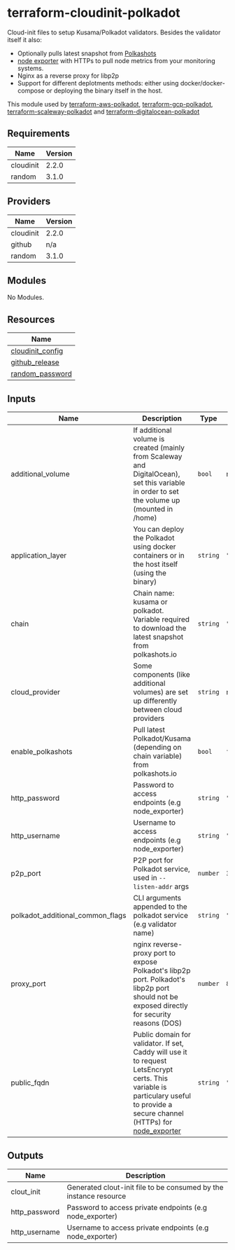 # terraform-cloudinit-polkadot

Cloud-init files to setup Kusama/Polkadot validators. Besides the validator itself it also:

- Optionally pulls latest snapshot from [Polkashots](https://polkashots.io)
- [node exporter](https://github.com/prometheus/node_exporter) with HTTPs to pull node metrics from your monitoring systems. 
- Nginx as a reverse proxy for libp2p
- Support for different deplotments methods: either using docker/docker-compose or deploying the binary itself in the host.

This module used by [terraform-aws-polkadot](https://github.com/cloudstaking/terraform-aws-polkadot), [terraform-gcp-polkadot](https://github.com/cloudstaking/terraform-digitalocean-polkadot), [terraform-scaleway-polkadot](https://github.com/cloudstaking/terraform-scaleway-polkadot) and [terraform-digitalocean-polkadot](https://github.com/cloudstaking/terraform-digitalocean-polkadot)

<!-- BEGINNING OF PRE-COMMIT-TERRAFORM DOCS HOOK -->
## Requirements

| Name | Version |
|------|---------|
| cloudinit | 2.2.0 |
| random | 3.1.0 |

## Providers

| Name | Version |
|------|---------|
| cloudinit | 2.2.0 |
| github | n/a |
| random | 3.1.0 |

## Modules

No Modules.

## Resources

| Name |
|------|
| [cloudinit_config](https://registry.terraform.io/providers/hashicorp/cloudinit/2.2.0/docs/data-sources/config) |
| [github_release](https://registry.terraform.io/providers/integrations/github/latest/docs/data-sources/release) |
| [random_password](https://registry.terraform.io/providers/hashicorp/random/3.1.0/docs/resources/password) |

## Inputs

| Name | Description | Type | Default | Required |
|------|-------------|------|---------|:--------:|
| additional\_volume | If additional volume is created (mainly from Scaleway and DigitalOcean), set this variable in order to set the volume up (mounted in /home) | `bool` | n/a | yes |
| application\_layer | You can deploy the Polkadot using docker containers or in the host itself (using the binary) | `string` | `"host"` | no |
| chain | Chain name: kusama or polkadot. Variable required to download the latest snapshot from polkashots.io | `string` | `"kusama"` | no |
| cloud\_provider | Some components (like additional volumes) are set up differently between cloud providers | `string` | n/a | yes |
| enable\_polkashots | Pull latest Polkadot/Kusama (depending on chain variable) from polkashots.io | `bool` | `false` | no |
| http\_password | Password to access endpoints (e.g node\_exporter) | `string` | `""` | no |
| http\_username | Username to access endpoints (e.g node\_exporter) | `string` | `""` | no |
| p2p\_port | P2P port for Polkadot service, used in `--listen-addr` args | `number` | `30333` | no |
| polkadot\_additional\_common\_flags | CLI arguments appended to the polkadot service (e.g validator name) | `string` | `""` | no |
| proxy\_port | nginx reverse-proxy port to expose Polkadot's libp2p port. Polkadot's libp2p port should not be exposed directly for security reasons (DOS) | `number` | `80` | no |
| public\_fqdn | Public domain for validator. If set, Caddy will use it to request LetsEncrypt certs. This variable is particulary useful to provide a secure channel (HTTPs) for [node\_exporter](https://github.com/prometheus/node_exporter) | `string` | `""` | no |

## Outputs

| Name | Description |
|------|-------------|
| clout\_init | Generated clout-init file to be consumed by the instance resource |
| http\_password | Password to access private endpoints (e.g node\_exporter) |
| http\_username | Username to access private endpoints (e.g node\_exporter) |
<!-- END OF PRE-COMMIT-TERRAFORM DOCS HOOK -->
